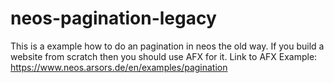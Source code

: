 # neos-pagination-legacy
This is a example how to do an pagination in neos the old way. If you build a website from scratch then you should use AFX for it. Link to AFX Example: https://www.neos.arsors.de/en/examples/pagination
